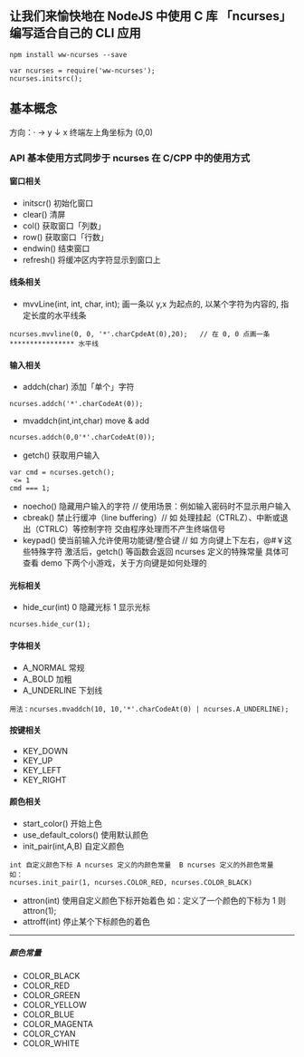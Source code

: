 ## 让我们来愉快地在 NodeJS 中使用 C 库  「ncurses」 编写适合自己的 CLI 应用 
```
npm install ww-ncurses --save
```
```
var ncurses = require('ww-ncurses');
ncurses.initsrc();
```
## 基本概念
方向：· → y
     ↓
     x
终端左上角坐标为 (0,0)
### API 基本使用方式同步于 ncurses 在 C/CPP 中的使用方式

#### 窗口相关
- initscr()             初始化窗口
- clear()               清屏
- col()                 获取窗口「列数」
- row()                 获取窗口「行数」
- endwin()              结束窗口
- refresh()             将缓冲区内字符显示到窗口上
#### 线条相关
- mvvLine(int, int, char, int);  画一条以 y,x 为起点的, 以某个字符为内容的, 指定长度的水平线条
```
ncurses.mvvline(0, 0, '*'.charCpdeAt(0),20);   // 在 0, 0 点画一条 **************** 水平线
```
#### 输入相关
- addch(char)           添加「单个」字符
```
ncurses.addch('*'.charCodeAt(0));
```
- mvaddch(int,int,char) move & add
```
ncurses.addch(0,0'*'.charCodeAt(0));
```
- getch()               获取用户输入
```
var cmd = ncurses.getch();
 <= 1
cmd === 1;
```
- noecho()              隐藏用户输入的字符 // 使用场景：例如输入密码时不显示用户输入
- cbreak()              禁止行缓冲（line buffering）// 如 处理挂起（CTRLZ）、中断或退出（CTRLC）等控制字符 交由程序处理而不产生终端信号
- keypad()              使当前输入允许使用功能键/整合键  // 如 方向键上下左右，@#￥这些特殊字符
激活后，getch() 等函数会返回 ncurses 定义的特殊常量   具体可查看 demo 下两个小游戏，关于方向键是如何处理的
#### 光标相关
- hide_cur(int)         0 隐藏光标 1 显示光标
```
ncurses.hide_cur(1);
```
#### 字体相关
- A_NORMAL              常规
- A_BOLD                加粗
- A_UNDERLINE           下划线
```
用法：ncurses.mvaddch(10, 10,'*'.charCodeAt(0) | ncurses.A_UNDERLINE);
```
#### 按键相关
- KEY_DOWN
- KEY_UP
- KEY_LEFT
- KEY_RIGHT
#### 颜色相关
- start_color()         开始上色
- use_default_colors()  使用默认颜色
- init_pair(int,A,B)    自定义颜色    
```
int 自定义颜色下标 A ncurses 定义的内颜色常量  B ncurses 定义的外颜色常量   如：
ncurses.init_pair(1, ncurses.COLOR_RED, ncurses.COLOR_BLACK)
```
- attron(int)           使用自定义颜色下标开始着色 如：定义了一个颜色的下标为 1 则 attron(1);
- attroff(int)          停止某个下标颜色的着色

---
##### 颜色常量
- COLOR_BLACK
- COLOR_RED
- COLOR_GREEN
- COLOR_YELLOW
- COLOR_BLUE
- COLOR_MAGENTA
- COLOR_CYAN
- COLOR_WHITE
